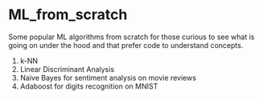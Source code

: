 # ML_from_scratch
Some popular ML algorithms from scratch for those curious to see what is going on under the hood and that prefer code to understand concepts.

1) k-NN 
2) Linear Discriminant Analysis
3) Naive Bayes for sentiment analysis on movie reviews
4) Adaboost for digits recognition on MNIST
